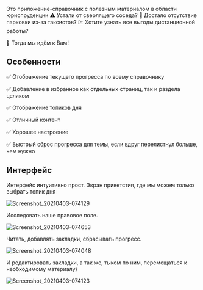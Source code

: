 Это приложение-справочник с полезным материалом в области юриспруденции
⚠️ Устали от сверлящего соседа?
💢 Достало отсутствие парковки из-за таксистов?
💹 Хотите узнать все выгоды дистанционной работы?

🛐 Тогда мы идём к Вам!


## Особенности
✅ Отображение текущего прогресса по всему справочнику

✅ Добавление в избранное как отдельных страниц, так и раздела целиком

✅ Отображение топиков дня

✅ Отличный контент

✅ Хорошее настроение

✅ Быстрый сброс прогресса для темы, если вдруг перелистнул больше, чем нужно

## Интерфейс

Интерфейс интуитивно прост.
Экран приветстия, где мы можем только выбрать топик дня

![Screenshot_20210403-074129](https://user-images.githubusercontent.com/37942022/113468770-ee39ec00-9450-11eb-901e-527c88ccc206.png)

Исследовать наше правовое поле.

![Screenshot_20210403-074653](https://user-images.githubusercontent.com/37942022/113468791-07db3380-9451-11eb-95ce-f9083d87ffbc.png)

Читать, добавлять закладки, сбрасывать прогресс. 

![Screenshot_20210403-074048](https://user-images.githubusercontent.com/37942022/113468811-3527e180-9451-11eb-88b4-93bcb5888f57.png)

И редактировать закладки, а так же, тыком по ним, перемещаться к необходимому материалу)

![Screenshot_20210403-074123](https://user-images.githubusercontent.com/37942022/113468825-496bde80-9451-11eb-9652-ccf54cca5b7f.png)

